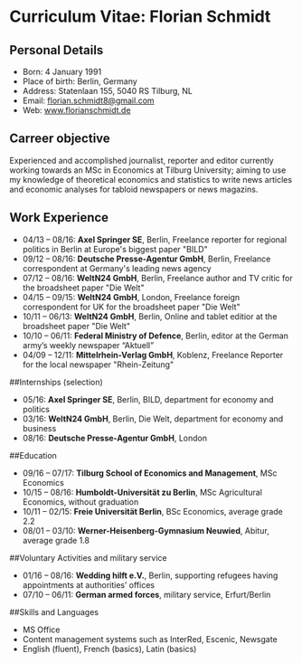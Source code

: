 # Curriculum Vitae: Florian Schmidt

## Personal Details
* Born: 4 January 1991
* Place of birth: Berlin, Germany
* Address: Statenlaan 155, 5040 RS Tilburg, NL
* Email: florian.schmidt8@gmail.com
* Web: www.florianschmidt.de

## Carreer objective
Experienced and accomplished journalist, reporter and editor currently working towards an MSc in Economics at Tilburg University; aiming to use my knowledge of theoretical economics and statistics to write news articles and economic analyses for tabloid newspapers or news magazins.

## Work Experience
* 04/13 – 08/16: **Axel Springer SE**, Berlin, Freelance reporter for regional politics in Berlin at Europe's biggest paper "BILD"
* 09/12 – 08/16: **Deutsche Presse-Agentur GmbH**, Berlin, Freelance correspondent at Germany's leading news agency
* 07/12 – 08/16: **WeltN24 GmbH**, Berlin, Freelance author and TV critic for the broadsheet paper "Die Welt"
* 04/15 – 09/15: **WeltN24 GmbH**, London, Freelance foreign correspondent for UK for the broadsheet paper "Die Welt"
* 10/11 – 06/13: **WeltN24 GmbH**, Berlin, Online and tablet editior at the broadsheet paper "Die Welt"
* 10/10 – 06/11: **Federal Ministry of Defence**, Berlin, editor at the German army’s weekly newspaper “Aktuell”
* 04/09 – 12/11: **Mittelrhein-Verlag GmbH**, Koblenz, Freelance Reporter for the local newspaper "Rhein-Zeitung"

##Internships (selection)
* 05/16: **Axel Springer SE**, Berlin, BILD, department for economy and politics
* 03/16: **WeltN24 GmbH**, Berlin, Die Welt, department for economy and business
* 08/16: **Deutsche Presse-Agentur GmbH**, London

##Education
* 09/16 – 07/17: **Tilburg School of Economics and Management**, MSc Economics
* 10/15 – 08/16: **Humboldt-Universität zu Berlin**, MSc Agricultural Economics, without graduation
* 10/11 – 02/15: **Freie Universität Berlin**, BSc Economics, average grade 2.2
* 08/01 – 03/10: **Werner-Heisenberg-Gymnasium Neuwied**, Abitur, average grade 1.8

##Voluntary Activities and military service
* 01/16 – 08/16: **Wedding hilft e.V.**, Berlin, supporting refugees having appointments at authorities’ offices
* 07/10 – 06/11: **German armed forces**, military service, Erfurt/Berlin

##Skills and Languages
* MS Office
* Content management systems such as InterRed, Escenic, Newsgate
* English (fluent), French (basics), Latin (basics)
